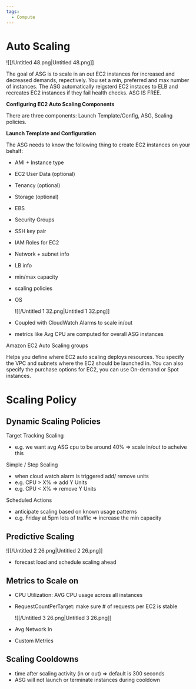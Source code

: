 ```yaml
---
tags:
  - Compute
---
```

# Auto Scaling

![[/Untitled 48.png|Untitled 48.png]]

The goal of ASG is to scale in an out EC2 instances for increased and decreased demands, repectively. You set a min, preferred and max number of instances. The ASG automatically reigsterd EC2 instaces to ELB and recreates EC2 instances if they fail health checks. ASG IS FREE.

**Configuring EC2 Auto Scaling Components**

There are three components: Launch Template/Config, ASG, Scaling policies.

**Launch Template and Configuration**

The ASG needs to know the following thing to create EC2 instances on your behalf:

- AMI + Instance type
- EC2 User Data (optional)
- Tenancy (optional)
- Storage (optional)
- EBS
- Security Groups
- SSH key pair
- IAM Roles for EC2
- Network + subnet info
- LB info
- min/max capacity
- scaling policies
- OS
    
    ![[/Untitled 1 32.png|Untitled 1 32.png]]
    

- Coupled with CloudWatch Alarms to scale in/out
- metrics like Avg CPU are computed for overall ASG instances

Amazon EC2 Auto Scaling groups

Helps you define where EC2 auto scaling deploys resources. You specify the VPC and subnets where the EC2 should be launched in. You can also specify the purchase options for EC2, you can use On-demand or Spot instances.

  

# Scaling Policy

## Dynamic Scaling Policies

Target Tracking Scaling

- e.g. we want avg ASG cpu to be around 40% ⇒ scale in/out to acheive this

Simple / Step Scaling

- when cloud watch alarm is triggered add/ remove units
- e.g. CPU > X% ⇒ add Y Units
- e.g. CPU < X% ⇒ remove Y Units

Scheduled Actions

- anticipate scaling based on known usage patterns
- e.g. Friday at 5pm lots of traffic ⇒ increase the min capacity

## Predictive Scaling

![[/Untitled 2 26.png|Untitled 2 26.png]]

- forecast load and schedule scaling ahead

## Metrics to Scale on

- CPU Utilization: AVG CPU usage across all instances
- RequestCountPerTarget: make sure # of requests per EC2 is stable
    
    ![[/Untitled 3 26.png|Untitled 3 26.png]]
    
- Avg Network In
- Custom Metrics

## Scaling Cooldowns

- time after scaling activity (in or out) ⇒ default is 300 seconds
- ASG will not launch or terminate instances during cooldown